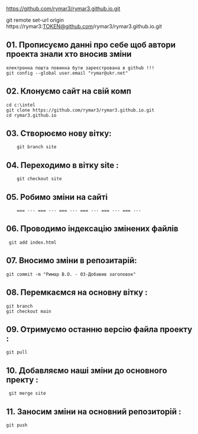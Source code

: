 https://github.com/rymar3/rymar3.github.io.git

git remote set-url origin https://rymar3:TOKEN@github.com/rymar3/rymar3.github.io.git

## 01. Прописуємо данні про себе щоб автори проекта знали хто вносив зміни 
	електронна пошта повинна бути зареєстрована в github !!!
	git config --global user.email "rymar@ukr.net"
	
## 02. Клонуємо сайт на свій комп
	cd c:\intel
	git clone https://github.com/rymar3/rymar3.github.io.git
	cd rymar3.github.io

## 03. 	Створюємо нову вітку:
		git branch site
## 04.	Переходимо в вітку site :
		git checkout site
## 05.   Робимо зміни на сайті
		=== --- === --- === --- === --- === --- === --- 
## 06.  Проводимо індексацію змінених файлів
	 git add index.html

## 07.  Вносимо зміни в репозитарій:
	git commit -m "Римар В.О. - 03-Добавив заголовок"

## 08.	Перемкаємся на основну вітку :
	git branch
	git checkout main
	
## 09.  Отримуємо останню версію файла проекту :
	git pull 

## 10.  Добавляємо наші зміни до основного пректу : 		
	 git merge site

## 11. Заносим зміни на основний репозиторій :
	git push
